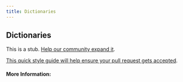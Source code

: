```yaml
---
title: Dictionaries
---
```


## Dictionaries

This is a stub. [Help our community expand it](https://github.com/freecodecamp/guides/tree/master/src/pages/articles/computer-science/data-structures/dictionaries/index.md).

[This quick style guide will help ensure your pull request gets accepted](https://github.com/freeCodeCamp/guides/blob/master/README.md).

<!-- The article goes here, in GitHub-flavored Markdown. Feel free to add YouTube videos, images, and CodePen/JSBin embeds  -->

#### More Information:
<!-- Please add any articles you think might be helpful to read before writing the article -->


